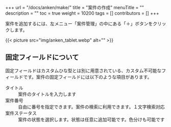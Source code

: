 +++
url = "/docs/anken/make/"
title = "案件の作成"
menuTitle = ""
description = ""
toc = true
weight = 10200
tags = []
contributors = []
+++

案件を追加するには、左メニュー「案件管理」の中にある「＋」ボタンをクリックします。

{{< picture src="img/anken_tablet.webp" alt="" >}}

## 固定フィールドについて

固定フィールドはカスタムひな型とは別に用意されている、カスタム不可能なフィールドです。案件の固定フィールドには以下のような項目があります。

<dl class="basic">
<dt>タイトル</dt>
<dd>案件のタイトルを入力します</dd>
<dt>案件番号</dt>
<dd>自由に番号を指定できます。案件の検索に利用できます。１文字検索対応</dd>
<dt>案件ステータス</dt>
<dd>案件の状態を選択します。状態は任意に追加可能です。色分けも可能です</dd>
</dl>
